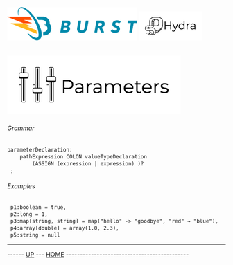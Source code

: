 ![Burst](../../../documentation/burst_h_small.png "") ![](../../doc/hydra_small.png "")
--
![](parameters.png "")
--


###### Grammar
    parameterDeclaration:
        pathExpression COLON valueTypeDeclaration 
            (ASSIGN (expression | expression) )?
     ;
    

###### Examples

     p1:boolean = true,
     p2:long = 1,
     p3:map[string, string] = map("hello" -> "goodbye", "red" → "blue"),
     p4:array[double] = array(1.0, 2.3),
     p5:string = null




---
------ [UP](../readme.md) ---  [HOME](../../readme.md) --------------------------------------------
